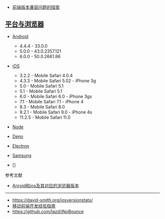 
- [前端版本兼容问题的探索](https://supercodepower.com/fontend-target)

## [平台与浏览器](https://github.com/mdn/browser-compat-data/tree/main/browsers)

- [Android](https://github.com/zloirock/core-js/blob/99099fd90fd369ccc2fb8370de67f64ccc387601/packages/core-js-compat/src/mapping.mjs#L194)

    - 4.4.4 - 33.0.0
    - 5.0.0 - 43.0.2357.121
    - 6.0.0 - 50.0.2661.86

- [iOS](https://github.com/zloirock/core-js/blob/99099fd90fd369ccc2fb8370de67f64ccc387601/packages/core-js-compat/src/mapping.mjs#L228)

    - 3.2.2 - Mobile Safari 4.0.4
    - 4.3.3 - Mobile Safari 5.02 - iPhone 3g
    - 5.0 - Mobile Safari 5.1
    - 5.1 - Mobile Safari 5.1
    - 6.0 - Mobile Safari 6.0 - iPhone 3gs
    - 7.1 - Mobile Safari 7.1 - iPhone 4
    - 8.3 - Mobile Safari 8.0
    - 9.2.1 - Mobile Safari 9.0 - iPhone 4s
    - 11.2.5 - Mobile Safari 11.0

- [Node](https://github.com/zloirock/core-js/blob/99099fd90fd369ccc2fb8370de67f64ccc387601/packages/core-js-compat/src/mapping.mjs#L3)
- [Deno](https://github.com/zloirock/core-js/blob/99099fd90fd369ccc2fb8370de67f64ccc387601/packages/core-js-compat/src/mapping.mjs#L68)
- [Electron](https://github.com/zloirock/core-js/blob/99099fd90fd369ccc2fb8370de67f64ccc387601/packages/core-js-compat/src/mapping.mjs#L68)
- [Samsung](https://github.com/zloirock/core-js/blob/99099fd90fd369ccc2fb8370de67f64ccc387601/packages/core-js-compat/src/mapping.mjs#L133)
- []

参考文献

- [Anroid和ios及其对应的浏览器版本](https://blog.csdn.net/weixin_42471170/article/details/114669625)


---

- https://david-smith.org/iosversionstats/
- [移动前端开发经验指南](https://github.com/doyoe/trip#user-content-checked-sibling-bug)
- https://github.com/lazd/iNoBounce
